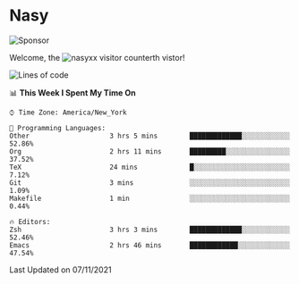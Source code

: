 # Nasy

<!--
<p align="center">
<img height="200" src="https://github-readme-stats.vercel.app/api?username=nasyxx&count_private=true&show_icons=true&theme=dracula&include_all_commits=true"/>
<img height="200" src="https://github-readme-stats.vercel.app/api/top-langs/?username=nasyxx&theme=dracula&hide=html,jupyter+notebook&count_private=true&show_icons=true"/>
</p>

  
----------------
-->

![Sponsor](https://img.shields.io/static/v1.svg?label=Sponsor&message=%E2%9D%A4&logo=GitHub&style=flat&color=pink)
 
Welcome, the ![nasyxx visitor counter](https://count.getloli.com/get/@nasyxx?theme=rule34)th vistor!
 
<!--START_SECTION:waka-->
![Lines of code](https://img.shields.io/badge/From%20Hello%20World%20I%27ve%20Written-5.4%20million%20lines%20of%20code-blue)

📊 **This Week I Spent My Time On** 

```text
⌚︎ Time Zone: America/New_York

💬 Programming Languages: 
Other                    3 hrs 5 mins        █████████████░░░░░░░░░░░░   52.86% 
Org                      2 hrs 11 mins       █████████░░░░░░░░░░░░░░░░   37.52% 
TeX                      24 mins             █░░░░░░░░░░░░░░░░░░░░░░░░   7.12% 
Git                      3 mins              ░░░░░░░░░░░░░░░░░░░░░░░░░   1.09% 
Makefile                 1 min               ░░░░░░░░░░░░░░░░░░░░░░░░░   0.44%

🔥 Editors: 
Zsh                      3 hrs 3 mins        █████████████░░░░░░░░░░░░   52.46% 
Emacs                    2 hrs 46 mins       ████████████░░░░░░░░░░░░░   47.54%

```


 Last Updated on 07/11/2021
<!--END_SECTION:waka-->

<!-- ![visitors](https://visitor-badge.laobi.icu/badge?page_id=nasyxx.nasyxx) -->
